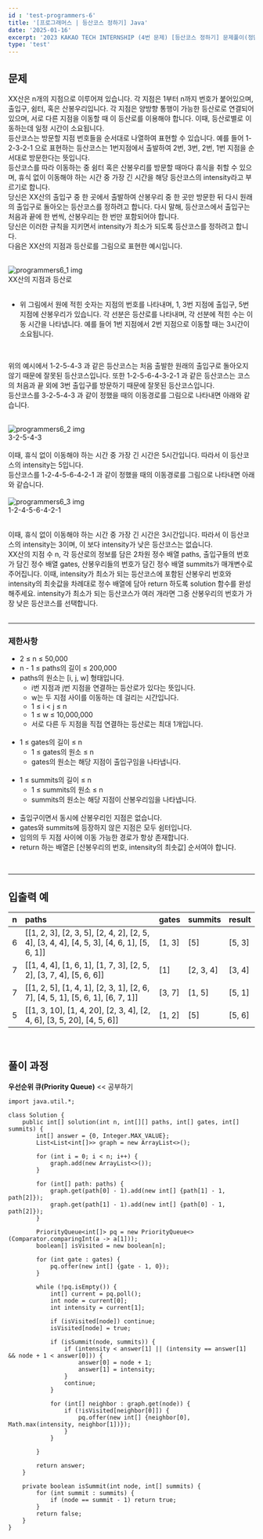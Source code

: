 ```yaml
---
id : 'test-programmers-6'
title: '[프로그래머스 | 등산코스 정하기] Java'
date: '2025-01-16'
excerpt: '2023 KAKAO TECH INTERNSHIP (4번 문제) [등산코스 정하기] 문제풀이(정답 포함) 글입니다.'
type: 'test'
---
```


## 문제

XX산은 n개의 지점으로 이루어져 있습니다. 각 지점은 1부터 n까지 번호가 붙어있으며, 출입구, 쉼터, 혹은 산봉우리입니다. 각 지점은 양방향 통행이 가능한 등산로로 연결되어 있으며, 서로 다른 지점을 이동할 때 이 등산로를 이용해야 합니다. 이때, 등산로별로 이동하는데 일정 시간이 소요됩니다.<br>
등산코스는 방문할 지점 번호들을 순서대로 나열하여 표현할 수 있습니다.
예를 들어 1-2-3-2-1 으로 표현하는 등산코스는 1번지점에서 출발하여 2번, 3번, 2번, 1번 지점을 순서대로 방문한다는 뜻입니다.<br>
등산코스를 따라 이동하는 중 쉼터 혹은 산봉우리를 방문할 때마다 휴식을 취할 수 있으며, 휴식 없이 이동해야 하는 시간 중 가장 긴 시간을 해당 등산코스의 intensity라고 부르기로 합니다.<br>
당신은 XX산의 출입구 중 한 곳에서 출발하여 산봉우리 중 한 곳만 방문한 뒤 다시 원래의 출입구로 돌아오는 등산코스를 정하려고 합니다. 다시 말해, 등산코스에서 출입구는 처음과 끝에 한 번씩, 산봉우리는 한 번만 포함되어야 합니다.<br>
당신은 이러한 규칙을 지키면서 intensity가 최소가 되도록 등산코스를 정하려고 합니다.<br>
다음은 XX산의 지점과 등산로를 그림으로 표현한 예시입니다.<br>
<br>
<div class="markdown">
    <div class="img">
        <img src="/imgs/programmers6/programmers6_1.png" alt="programmers6_1 img" />
        <div class="explanation text-center">
            XX산의 지점과 등산로
        </div>
    </div>
</div>
<br>

* 위 그림에서 원에 적힌 숫자는 지점의 번호를 나타내며, 1, 3번 지점에 출입구, 5번 지점에 산봉우리가 있습니다. 각 선분은 등산로를 나타내며, 각 선분에 적힌 수는 이동 시간을 나타냅니다. 예를 들어 1번 지점에서 2번 지점으로 이동할 때는 3시간이 소요됩니다.

<br>

위의 예시에서 1-2-5-4-3 과 같은 등산코스는 처음 출발한 원래의 출입구로 돌아오지 않기 때문에 잘못된 등산코스입니다. 또한 1-2-5-6-4-3-2-1 과 같은 등산코스는 코스의 처음과 끝 외에 3번 출입구를 방문하기 때문에 잘못된 등산코스입니다.<br>
등산코스를 3-2-5-4-3 과 같이 정했을 때의 이동경로를 그림으로 나타내면 아래와 같습니다.<br>
<br>
<div class="markdown">
    <div class="img">
        <img src="/imgs/programmers6/programmers6_2.png" alt="programmers6_2 img" />
        <div class="explanation text-center">
            3-2-5-4-3
        </div>
    </div>
</div>
<br>
이때, 휴식 없이 이동해야 하는 시간 중 가장 긴 시간은 5시간입니다. 따라서 이 등산코스의 intensity는 5입니다.<br>
등산코스를 1-2-4-5-6-4-2-1 과 같이 정했을 때의 이동경로를 그림으로 나타내면 아래와 같습니다.<br>
<br>
<div class="markdown">
    <div class="img">
        <img src="/imgs/programmers6/programmers6_3.png" alt="programmers6_3 img" />
        <div class="explanation text-center">
            1-2-4-5-6-4-2-1
        </div>
    </div>
</div>
<br>

이때, 휴식 없이 이동해야 하는 시간 중 가장 긴 시간은 3시간입니다. 따라서 이 등산코스의 intensity는 3이며, 이 보다 intensity가 낮은 등산코스는 없습니다.<br>
XX산의 지점 수 n, 각 등산로의 정보를 담은 2차원 정수 배열 paths, 출입구들의 번호가 담긴 정수 배열 gates, 산봉우리들의 번호가 담긴 정수 배열 summits가 매개변수로 주어집니다. 이때, intensity가 최소가 되는 등산코스에 포함된 산봉우리 번호와 intensity의 최솟값을 차례대로 정수 배열에 담아 return 하도록 solution 함수를 완성해주세요. intensity가 최소가 되는 등산코스가 여러 개라면 그중 산봉우리의 번호가 가장 낮은 등산코스를 선택합니다.<br>
<br>

***

### 제한사항

* 2 ≤ n ≤ 50,000
* n - 1 ≤ paths의 길이 ≤ 200,000
* paths의 원소는 [i, j, w] 형태입니다.
    * i번 지점과 j번 지점을 연결하는 등산로가 있다는 뜻입니다.
    * w는 두 지점 사이를 이동하는 데 걸리는 시간입니다.
    * 1 ≤ i < j ≤ n
    * 1 ≤ w ≤ 10,000,000
    * 서로 다른 두 지점을 직접 연결하는 등산로는 최대 1개입니다.
    <br>
* 1 ≤ gates의 길이 ≤ n
    * 1 ≤ gates의 원소 ≤ n
    * gates의 원소는 해당 지점이 출입구임을 나타냅니다.
    <br>
* 1 ≤ summits의 길이 ≤ n
    * 1 ≤ summits의 원소 ≤ n
    * summits의 원소는 해당 지점이 산봉우리임을 나타냅니다.
    <br>
* 출입구이면서 동시에 산봉우리인 지점은 없습니다.
* gates와 summits에 등장하지 않은 지점은 모두 쉼터입니다.
* 임의의 두 지점 사이에 이동 가능한 경로가 항상 존재합니다.
* return 하는 배열은 [산봉우리의 번호, intensity의 최솟값] 순서여야 합니다.

<br>

***

## 입출력 예
|n|paths|gates|summits|result|
|:-|:-|:-|:-|:-|
|6|\[[1, 2, 3], [2, 3, 5], [2, 4, 2], [2, 5, 4], [3, 4, 4], [4, 5, 3], [4, 6, 1], [5, 6, 1]]|[1, 3]|\[5]|[5, 3]|
|7|\[[1, 4, 4], [1, 6, 1], [1, 7, 3], [2, 5, 2], [3, 7, 4], [5, 6, 6]]|\[1]|[2, 3, 4]|[3, 4]|
|7|\[[1, 2, 5], [1, 4, 1], [2, 3, 1], [2, 6, 7], [4, 5, 1], [5, 6, 1], [6, 7, 1]]|[3, 7]|[1, 5]|[5, 1]|
|5|\[[1, 3, 10], [1, 4, 20], [2, 3, 4], [2, 4, 6], [3, 5, 20], [4, 5, 6]]|[1, 2]|\[5]|[5, 6]|

<br>

## 풀이 과정

**우선순위 큐(Priority Queue)** \<\< 공부하기

~~~
import java.util.*;

class Solution {
    public int[] solution(int n, int[][] paths, int[] gates, int[] summits) {
        int[] answer = {0, Integer.MAX_VALUE};
        List<List<int[]>> graph = new ArrayList<>();

        for (int i = 0; i < n; i++) {
            graph.add(new ArrayList<>());
        }

        for (int[] path: paths) {
            graph.get(path[0] - 1).add(new int[] {path[1] - 1, path[2]});
            graph.get(path[1] - 1).add(new int[] {path[0] - 1, path[2]});
        }

        PriorityQueue<int[]> pq = new PriorityQueue<>(Comparator.comparingInt(a -> a[1]));
        boolean[] isVisited = new boolean[n];

        for (int gate : gates) {
            pq.offer(new int[] {gate - 1, 0});
        }

        while (!pq.isEmpty()) {
            int[] current = pq.poll();
            int node = current[0];
            int intensity = current[1];

            if (isVisited[node]) continue;
            isVisited[node] = true;

            if (isSummit(node, summits)) {
                if (intensity < answer[1] || (intensity == answer[1] && node + 1 < answer[0])) {
                    answer[0] = node + 1;
                    answer[1] = intensity;
                }
                continue;
            }

            for (int[] neighbor : graph.get(node)) {
                if (!isVisited[neighbor[0]]) {
                    pq.offer(new int[] {neighbor[0], Math.max(intensity, neighbor[1])});
                }
            }

        }

        return answer;
    }

    private boolean isSummit(int node, int[] summits) {
        for (int summit : summits) {
            if (node == summit - 1) return true;
        }
        return false;
    }
}
~~~